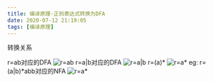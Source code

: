 ```yaml
---
title: 编译原理-正则表达式转换为DFA
date: 2020-07-12 21:19:05
tags: [编译原理]
---
```


转换关系
<!--more-->
r=ab对应的DFA
![r=ab](../../../../img/re-dfa-and.jpg)
r=a|b对应的DFA
![r=a|b](../../../../img/re-dfa-or.jpg)
r=(a)\*
![r=a\*](../../../../img/re-dfa-some.jpg)
eg: r=(a|b)\*abb对应的NFA
![r=a\*](../../../../img/re-dfa-convert.jpg)
